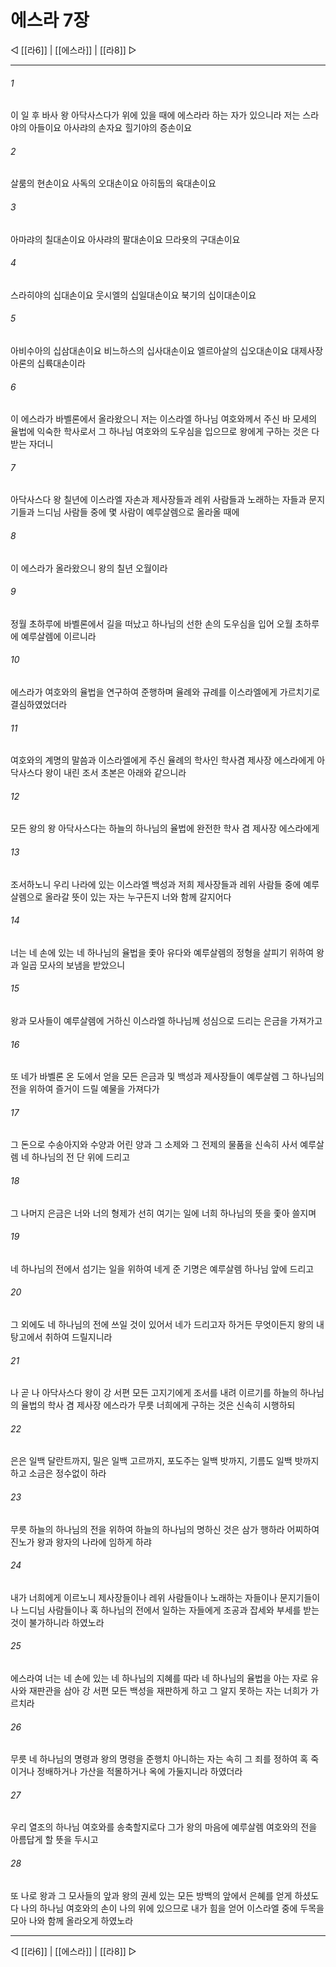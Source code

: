 # 에스라 7장

◁ [[라6]] | [[에스라]] | [[라8]] ▷
***

###### 1
이 일 후 바사 왕 아닥사스다가 위에 있을 때에 에스라라 하는 자가 있으니라 저는 스라야의 아들이요 아사랴의 손자요 힐기야의 증손이요

###### 2
살룸의 현손이요 사독의 오대손이요 아히둡의 육대손이요

###### 3
아마랴의 칠대손이요 아사랴의 팔대손이요 므라욧의 구대손이요

###### 4
스라히야의 십대손이요 웃시엘의 십일대손이요 북기의 십이대손이요

###### 5
아비수아의 십삼대손이요 비느하스의 십사대손이요 엘르아살의 십오대손이요 대제사장 아론의 십륙대손이라

###### 6
이 에스라가 바벨론에서 올라왔으니 저는 이스라엘 하나님 여호와께서 주신 바 모세의 율법에 익숙한 학사로서 그 하나님 여호와의 도우심을 입으므로 왕에게 구하는 것은 다 받는 자더니

###### 7
아닥사스다 왕 칠년에 이스라엘 자손과 제사장들과 레위 사람들과 노래하는 자들과 문지기들과 느디님 사람들 중에 몇 사람이 예루살렘으로 올라올 때에

###### 8
이 에스라가 올라왔으니 왕의 칠년 오월이라

###### 9
정월 초하루에 바벨론에서 길을 떠났고 하나님의 선한 손의 도우심을 입어 오월 초하루에 예루살렘에 이르니라

###### 10
에스라가 여호와의 율법을 연구하여 준행하며 율례와 규례를 이스라엘에게 가르치기로 결심하였었더라

###### 11
여호와의 계명의 말씀과 이스라엘에게 주신 율례의 학사인 학사겸 제사장 에스라에게 아닥사스다 왕이 내린 조서 초본은 아래와 같으니라

###### 12
모든 왕의 왕 아닥사스다는 하늘의 하나님의 율법에 완전한 학사 겸 제사장 에스라에게

###### 13
조서하노니 우리 나라에 있는 이스라엘 백성과 저희 제사장들과 레위 사람들 중에 예루살렘으로 올라갈 뜻이 있는 자는 누구든지 너와 함께 갈지어다

###### 14
너는 네 손에 있는 네 하나님의 율법을 좇아 유다와 예루살렘의 정형을 살피기 위하여 왕과 일곱 모사의 보냄을 받았으니

###### 15
왕과 모사들이 예루살렘에 거하신 이스라엘 하나님께 성심으로 드리는 은금을 가져가고

###### 16
또 네가 바벨론 온 도에서 얻을 모든 은금과 및 백성과 제사장들이 예루살렘 그 하나님의 전을 위하여 즐거이 드릴 예물을 가져다가

###### 17
그 돈으로 수송아지와 수양과 어린 양과 그 소제와 그 전제의 물품을 신속히 사서 예루살렘 네 하나님의 전 단 위에 드리고

###### 18
그 나머지 은금은 너와 너의 형제가 선히 여기는 일에 너희 하나님의 뜻을 좇아 쓸지며

###### 19
네 하나님의 전에서 섬기는 일을 위하여 네게 준 기명은 예루살렘 하나님 앞에 드리고

###### 20
그 외에도 네 하나님의 전에 쓰일 것이 있어서 네가 드리고자 하거든 무엇이든지 왕의 내탕고에서 취하여 드릴지니라

###### 21
나 곧 나 아닥사스다 왕이 강 서편 모든 고지기에게 조서를 내려 이르기를 하늘의 하나님의 율법의 학사 겸 제사장 에스라가 무릇 너희에게 구하는 것은 신속히 시행하되

###### 22
은은 일백 달란트까지, 밀은 일백 고르까지, 포도주는 일백 밧까지, 기름도 일백 밧까지 하고 소금은 정수없이 하라

###### 23
무릇 하늘의 하나님의 전을 위하여 하늘의 하나님의 명하신 것은 삼가 행하라 어찌하여 진노가 왕과 왕자의 나라에 임하게 하랴

###### 24
내가 너희에게 이르노니 제사장들이나 레위 사람들이나 노래하는 자들이나 문지기들이나 느디님 사람들이나 혹 하나님의 전에서 일하는 자들에게 조공과 잡세와 부세를 받는 것이 불가하니라 하였노라

###### 25
에스라여 너는 네 손에 있는 네 하나님의 지혜를 따라 네 하나님의 율법을 아는 자로 유사와 재판관을 삼아 강 서편 모든 백성을 재판하게 하고 그 알지 못하는 자는 너희가 가르치라

###### 26
무릇 네 하나님의 명령과 왕의 명령을 준행치 아니하는 자는 속히 그 죄를 정하여 혹 죽이거나 정배하거나 가산을 적몰하거나 옥에 가둘지니라 하였더라

###### 27
우리 열조의 하나님 여호와를 송축할지로다 그가 왕의 마음에 예루살렘 여호와의 전을 아름답게 할 뜻을 두시고

###### 28
또 나로 왕과 그 모사들의 앞과 왕의 권세 있는 모든 방백의 앞에서 은혜를 얻게 하셨도다 나의 하나님 여호와의 손이 나의 위에 있으므로 내가 힘을 얻어 이스라엘 중에 두목을 모아 나와 함께 올라오게 하였노라

***
◁ [[라6]] | [[에스라]] | [[라8]] ▷